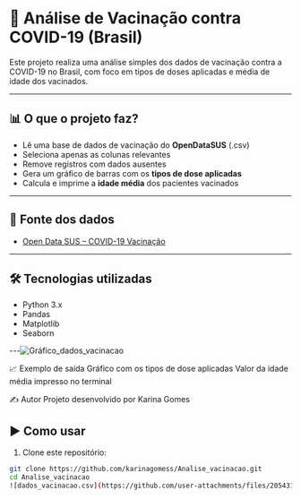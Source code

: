# 💉 Análise de Vacinação contra COVID-19 (Brasil)

Este projeto realiza uma análise simples dos dados de vacinação contra a COVID-19 no Brasil, com foco em tipos de doses aplicadas e média de idade dos vacinados.

---

## 📊 O que o projeto faz?

- Lê uma base de dados de vacinação do **OpenDataSUS** (.csv)
- Seleciona apenas as colunas relevantes
- Remove registros com dados ausentes
- Gera um gráfico de barras com os **tipos de dose aplicadas**
- Calcula e imprime a **idade média** dos pacientes vacinados

---

## 🔗 Fonte dos dados

- [Open Data SUS – COVID-19 Vacinação](https://opendatasus.saude.gov.br/dataset/covid-19-vacinacao)

---

## 🛠️ Tecnologias utilizadas

- Python 3.x
- Pandas
- Matplotlib
- Seaborn

---![Gráfico_dados_vacinacao](https://github.com/user-attachments/assets/65af7182-0848-4cb8-ad15-e722896181f3)

📈 Exemplo de saída
Gráfico com os tipos de dose aplicadas
Valor da idade média impresso no terminal

✍️ Autor
Projeto desenvolvido por Karina Gomes

## ▶️ Como usar

1. Clone este repositório:

```bash
git clone https://github.com/karinagomess/Analise_vacinacao.git
cd Analise_vacinacao
![dados_vacinacao.csv](https://github.com/user-attachments/files/20543173/dados._vacinacao.csv)
